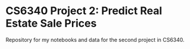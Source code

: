 # CS6340 Project 2: Predict Real Estate Sale Prices

Repository for my notebooks and data for the second project in CS6340.